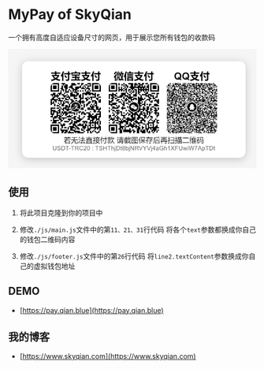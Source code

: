 # MyPay of SkyQian

一个拥有高度自适应设备尺寸的网页，用于展示您所有钱包的收款码

<img src="./assets/Payment-Code.png" alt="主界面"  />


## 使用

1. 将此项目克隆到你的项目中

2. 修改`./js/main.js`文件中的第`11、21、31`行代码 将各个`text`参数都换成你自己的钱包二维码内容

3. 修改`./js/footer.js`文件中的第`26`行代码 将`line2.textContent`参数换成你自己的虚拟钱包地址

## DEMO

- [https://pay.qian.blue](https://pay.qian.blue)

## 我的博客

* [https://www.skyqian.com](https://www.skyqian.com)
